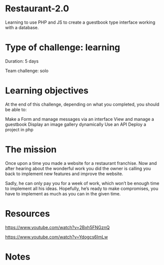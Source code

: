 # Restaurant-2.0
Learning to use PHP and JS to create a guestbook type interface working with a database.

# Type of challenge: learning

Duration: 5 days

Team challenge: solo

# Learning objectives
At the end of this challenge, depending on what you completed, you should be able to:

Make a Form and manage messages via an interface
View and manage a guestbook
Display an image gallery dynamically
Use an API
Deploy a project in php
# The mission
Once upon a time you made a website for a restaurant franchise. Now and after hearing about the wonderful work you did the owner is calling you back to implement new features and improve the website.

Sadly, he can only pay you for a week of work, which won’t be enough time to implement all his ideas. Hopefully, he’s ready to make compromises, you have to implement as much as you can in the given time.

# Resources

https://www.youtube.com/watch?v=2Bxh5FNGznQ

https://www.youtube.com/watch?v=Ydogcs6ImLw

# Notes

